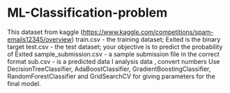 # ML-Classification-problem
This dataset from kaggle (https://www.kaggle.com/competitions/spam-emails12345/overview)
train.csv - the training dataset; Exited is the binary target
test.csv - the test dataset; your objective is to predict the probability of Exited
sample_submission.csv - a sample submission file in the correct format
sub.csv - is a predicted data
I analysis data , convert numbers
Use DecisionTreeClassifier, AdaBoostClassifier, GradientBoostingClassifier, RandomForestClassifier and GridSearchCV for giving parameters for the final model.
